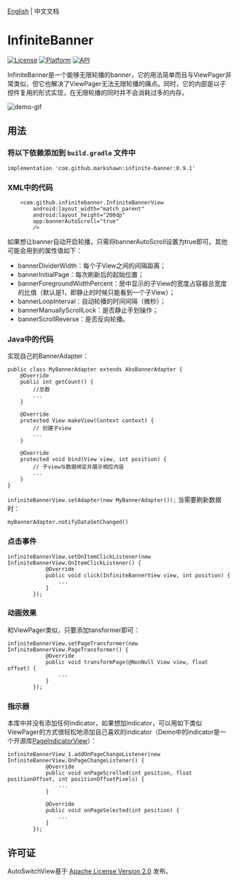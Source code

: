 [English](README.md)  |  中文文档

# InfiniteBanner
[![License](https://img.shields.io/badge/License-Apache%202.0-blue.svg)](https://opensource.org/licenses/Apache-2.0)
[![Platform](https://img.shields.io/badge/platform-android-green.svg)](http://developer.android.com/index.html)
[![API](https://img.shields.io/badge/API-14%2B-brightgreen.svg?style=flat)](https://android-arsenal.com/api?level=14)

InfiniteBanner是一个能够无限轮播的banner，它的用法简单而且与ViewPager非常类似，但它也解决了ViewPager无法无限轮播的痛点。同时，它的内部是以子控件复用的形式实现，在无限轮播的同时并不会消耗过多的内存。

![demo-gif](https://github.com/Marksss/InfiniteBanner/blob/master/gif/demo.gif)
## 用法
### 将以下依赖添加到 `build.gradle` 文件中
``` implementation 'com.github.markshawn:infinite-banner:0.9.1' ```
### XML中的代码
```
    <com.github.infinitebanner.InfiniteBannerView
        android:layout_width="match_parent"
        android:layout_height="200dp"
		app:bannerAutoScroll="true"
        />
```
如果想让banner自动开启轮播，只需将bannerAutoScroll设置为true即可。其他可能会用到的属性值如下：
- bannerDividerWidth：每个子View之间的间隔距离；
- bannerInitialPage：每次刷新后的起始位置；
- bannerForegroundWidthPercent：居中显示的子View的宽度占容器总宽度的比值（默认是1，即静止的时候只能看到一个子View）；
- bannerLoopInterval：自动轮播的时间间隔（微秒）；
- bannerManuallyScrollLock：是否静止手划操作；
- bannerScrollReverse：是否反向轮播。

### Java中的代码
实现自己的BannerAdapter：
```
public class MyBannerAdapter extends AbsBannerAdapter {
    @Override
    public int getCount() {
		//总数
        ...
    }

    @Override
    protected View makeView(Context context) {
		// 创建子view
        ...
    }

    @Override
    protected void bind(View view, int position) {
        // 子view与数据绑定并展示相应内容
		...
    }
}
```
```infiniteBannerView.setAdapter(new MyBannerAdapter());```
当需要刷新数据时：

```myBannerAdapter.notifyDataSetChanged()```

### 点击事件
```
infiniteBannerView.setOnItemClickListener(new InfiniteBannerView.OnItemClickListener() {
            @Override
            public void click(InfiniteBannerView view, int position) {
                ...
            }
        });
```

### 动画效果
和ViewPager类似，只要添加tansformer即可：
```
infiniteBannerView.setPageTransformer(new InfiniteBannerView.PageTransformer() {
            @Override
            public void transformPage(@NonNull View view, float offset) {
                ...
            }
        });
```

### 指示器
本库中并没有添加任何indicator，如果想加indicator，可以用如下类似ViewPager的方式很轻松地添加自己喜欢的indicator（Demo中的indicator是一个开源库[PageIndicatorView](https://github.com/romandanylyk/PageIndicatorView "PageIndicatorView")）：
```
infiniteBannerView_1.addOnPageChangeListener(new InfiniteBannerView.OnPageChangeListener() {
            @Override
            public void onPageScrolled(int position, float positionOffset, int positionOffsetPixels) {
				...
            }

            @Override
            public void onPageSelected(int position) {
                ...
            }
        });
```

## 许可证
AutoSwitchView基于 [Apache License Version 2.0](LICENSE) 发布。